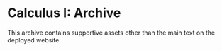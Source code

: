 # Calculus I: Archive

This archive contains supportive assets other than the main text on the deployed website.
